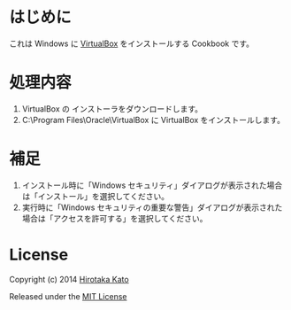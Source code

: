 # はじめに

これは Windows に
[VirtualBox](https://www.virtualbox.org/)
をインストールする Cookbook です。

# 処理内容

1. VirtualBox の インストーラをダウンロードします。
2. C:\Program Files\Oracle\VirtualBox に VirtualBox をインストールします。

# 補足

1. インストール時に「Windows セキュリティ」ダイアログが表示された場合は「インストール」を選択してください。
2. 実行時に「Windows セキュリティの重要な警告」ダイアログが表示された場合は「アクセスを許可する」を選択してください。

# License

Copyright (c) 2014 [Hirotaka Kato](https://github.com/HirotakaKato/windows-cookbooks)

Released under the [MIT License](http://opensource.org/licenses/mit-license.php)
